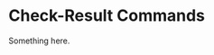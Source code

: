 [title]: # (Check-Result Commands)
[tags]: # (XXX)
[priority]: # (2978)
# Check-Result Commands
Something here.
